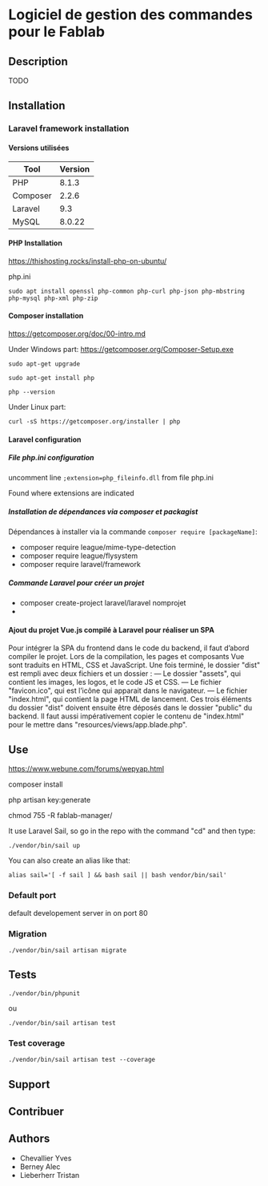 # Logiciel de gestion des commandes pour le Fablab

## Description

TODO

## Installation

### Laravel framework installation

#### Versions utilisées

| Tool | Version |
|-------|---------|
| PHP | 8.1.3 |
| Composer | 2.2.6 |
| Laravel | 9.3 |
| MySQL | 8.0.22 | 

#### PHP Installation

https://thishosting.rocks/install-php-on-ubuntu/

php.ini
````
sudo apt install openssl php-common php-curl php-json php-mbstring php-mysql php-xml php-zip
````

#### Composer installation
https://getcomposer.org/doc/00-intro.md

Under Windows part:
https://getcomposer.org/Composer-Setup.exe


````
sudo apt-get upgrade
````

````	
sudo apt-get install php
````

````
php --version
````

Under Linux part:
````
curl -sS https://getcomposer.org/installer | php
````

#### Laravel configuration

##### File _php.ini_ configuration

uncomment line `;extension=php_fileinfo.dll` from file php.ini

Found where extensions are indicated

##### Installation de dépendances via composer et packagist

Dépendances à installer via la commande `composer require [packageName]`:
* composer require league/mime-type-detection
* composer require league/flysystem
* composer require laravel/framework

##### Commande Laravel pour créer un projet
* composer create-project laravel/laravel nomprojet
* 


#### Ajout du projet Vue.js compilé à Laravel pour réaliser un SPA
Pour intégrer la SPA du frontend dans le code du backend, il faut d’abord compiler le
projet. Lors de la compilation, les pages et composants Vue sont traduits en HTML,
CSS et JavaScript. Une fois terminé, le dossier "dist" est rempli avec deux fichiers
et un dossier :
— Le dossier "assets", qui contient les images, les logos, et le code JS et CSS.
— Le fichier "favicon.ico", qui est l’icône qui apparait dans le navigateur.
— Le fichier "index.html", qui contient la page HTML de lancement.
Ces trois éléments du dossier "dist" doivent ensuite être déposés dans le dossier
"public" du backend. Il faut aussi impérativement copier le contenu de "index.html"
pour le mettre dans "resources/views/app.blade.php".

## Use

https://www.webune.com/forums/wepyap.html

composer install

php artisan key:generate

chmod 755 -R fablab-manager/

It use Laravel Sail, so go in the repo with the command "cd" and then type:
````
./vendor/bin/sail up
````

You can also create an alias like that:
````
alias sail='[ -f sail ] && bash sail || bash vendor/bin/sail'
````

### Default port
default developement server in on port 80

### Migration
````
./vendor/bin/sail artisan migrate
````

## Tests
````
./vendor/bin/phpunit
````
ou
````
./vendor/bin/sail artisan test
````

### Test coverage
````
./vendor/bin/sail artisan test --coverage
````

## Support

## Contribuer

## Authors

* Chevallier Yves
* Berney Alec
* Lieberherr Tristan